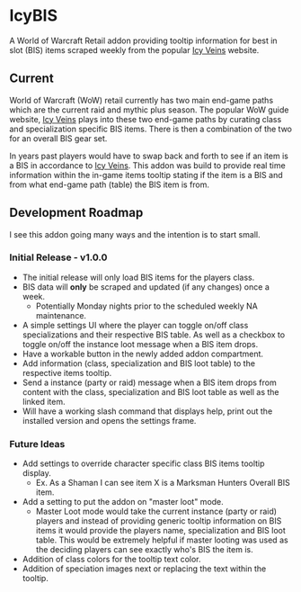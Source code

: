 # IcyBIS

A World of Warcraft Retail addon providing tooltip information for best in slot (BIS) items scraped weekly from the popular [Icy Veins](https://www.icy-veins.com) website.

## Current

World of Warcraft (WoW) retail currently has two main end-game paths which are the current raid and mythic plus season. The popular WoW guide website, [Icy Veins](https://www.icy-veins.com) plays into these two end-game paths by curating class and specialization specific BIS items. There is then a combination of the two for an overall BIS gear set.

In years past players would have to swap back and forth to see if an item is a BIS in accordance to [Icy Veins](https://www.icy-veins.com). This addon was build to provide real time information within the in-game items tooltip stating if the item is a BIS and from what end-game path (table) the BIS item is from.

## Development Roadmap

I see this addon going many ways and the intention is to start small.

### Initial Release - v1.0.0

- The initial release will only load BIS items for the players class.
- BIS data will **only** be scraped and updated (if any changes) once a week.
  - Potentially Monday nights prior to the scheduled weekly NA maintenance.
- A simple settings UI where the player can toggle on/off class specializations and their respective BIS table. As well as a checkbox to toggle on/off the instance loot message when a BIS item drops.
- Have a workable button in the newly added addon compartment.
- Add information (class, specialization and BIS loot table) to the respective items tooltip.
- Send a instance (party or raid) message when a BIS item drops from content with the class, specialization and BIS loot table as well as the linked item.
- Will have a working slash command that displays help, print out the installed version and opens the settings frame.

### Future Ideas

- Add settings to override character specific class BIS items tooltip display.
  - Ex. As a Shaman I can see item X is a Marksman Hunters Overall BIS item.
- Add a setting to put the addon on "master loot" mode.
  - Master Loot mode would take the current instance (party or raid) players and instead of providing generic tooltip information on BIS items it would provide the players name, specialization and BIS loot table. This would be extremely helpful if master looting was used as the deciding players can see exactly who's BIS the item is.
- Addition of class colors for the tooltip text color.
- Addition of speciation images next or replacing the text within the tooltip.
